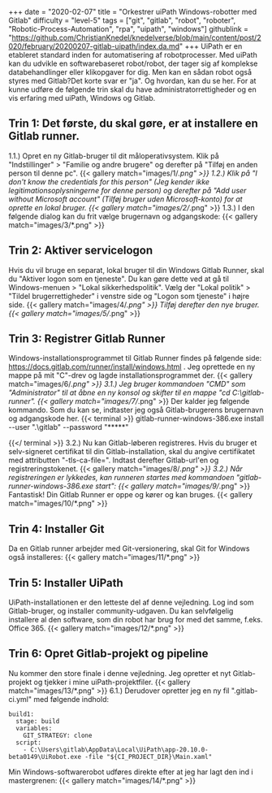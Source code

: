 +++
date = "2020-02-07"
title = "Orkestrer uiPath Windows-robotter med Gitlab"
difficulty = "level-5"
tags = ["git", "gitlab", "robot", "roboter", "Robotic-Process-Automation", "rpa", "uipath", "windows"]
githublink = "https://github.com/ChristianKnedel/knedelverse/blob/main/content/post/2020/february/20200207-gitlab-uipath/index.da.md"
+++
UiPath er en etableret standard inden for automatisering af robotprocesser. Med uiPath kan du udvikle en softwarebaseret robot/robot, der tager sig af komplekse databehandlinger eller klikopgaver for dig. Men kan en sådan robot også styres med Gitlab?Det korte svar er "ja". Og hvordan, kan du se her. For at kunne udføre de følgende trin skal du have administratorrettigheder og en vis erfaring med uiPath, Windows og Gitlab.
## Trin 1: Det første, du skal gøre, er at installere en Gitlab runner.
1.1.) Opret en ny Gitlab-bruger til dit måloperativsystem. Klik på "Indstillinger" > "Familie og andre brugere" og derefter på "Tilføj en anden person til denne pc".
{{< gallery match="images/1/*.png" >}}
1.2.) Klik på "I don't know the credentials for this person" (Jeg kender ikke legitimationsoplysningerne for denne person) og derefter på "Add user without Microsoft account" (Tilføj bruger uden Microsoft-konto) for at oprette en lokal bruger.
{{< gallery match="images/2/*.png" >}}
1.3.) I den følgende dialog kan du frit vælge brugernavn og adgangskode:
{{< gallery match="images/3/*.png" >}}

## Trin 2: Aktiver servicelogon
Hvis du vil bruge en separat, lokal bruger til din Windows Gitlab Runner, skal du "Aktiver logon som en tjeneste". Du kan gøre dette ved at gå til Windows-menuen > "Lokal sikkerhedspolitik". Vælg der "Lokal politik" > "Tildel brugerrettigheder" i venstre side og "Logon som tjeneste" i højre side.
{{< gallery match="images/4/*.png" >}}
Tilføj derefter den nye bruger.
{{< gallery match="images/5/*.png" >}}

## Trin 3: Registrer Gitlab Runner
Windows-installationsprogrammet til Gitlab Runner findes på følgende side: https://docs.gitlab.com/runner/install/windows.html . Jeg oprettede en ny mappe på mit "C"-drev og lagde installationsprogrammet der.
{{< gallery match="images/6/*.png" >}}
3.1.) Jeg bruger kommandoen "CMD" som "Administrator" til at åbne en ny konsol og skifter til en mappe "cd C:\gitlab-runner".
{{< gallery match="images/7/*.png" >}}
Der kalder jeg følgende kommando. Som du kan se, indtaster jeg også Gitlab-brugerens brugernavn og adgangskode her.
{{< terminal >}}
gitlab-runner-windows-386.exe install --user ".\gitlab" --password "*****"

{{</ terminal >}}
3.2.) Nu kan Gitlab-løberen registreres. Hvis du bruger et selv-signeret certifikat til din Gitlab-installation, skal du angive certifikatet med attributten "-tls-ca-file=". Indtast derefter Gitlab-url'en og registreringstokenet.
{{< gallery match="images/8/*.png" >}}
3.2.) Når registreringen er lykkedes, kan runneren startes med kommandoen "gitlab-runner-windows-386.exe start":
{{< gallery match="images/9/*.png" >}}
Fantastisk! Din Gitlab Runner er oppe og kører og kan bruges.
{{< gallery match="images/10/*.png" >}}

## Trin 4: Installer Git
Da en Gitlab runner arbejder med Git-versionering, skal Git for Windows også installeres:
{{< gallery match="images/11/*.png" >}}

## Trin 5: Installer UiPath
UiPath-installationen er den letteste del af denne vejledning. Log ind som Gitlab-bruger, og installer community-udgaven. Du kan selvfølgelig installere al den software, som din robot har brug for med det samme, f.eks. Office 365.
{{< gallery match="images/12/*.png" >}}

## Trin 6: Opret Gitlab-projekt og pipeline
Nu kommer den store finale i denne vejledning. Jeg opretter et nyt Gitlab-projekt og tjekker i mine uiPath-projektfiler.
{{< gallery match="images/13/*.png" >}}
6.1.) Derudover opretter jeg en ny fil ".gitlab-ci.yml" med følgende indhold:
```
build1:
  stage: build
  variables:
    GIT_STRATEGY: clone
  script:
    - C:\Users\gitlab\AppData\Local\UiPath\app-20.10.0-beta0149\UiRobot.exe -file "${CI_PROJECT_DIR}\Main.xaml"

```
Min Windows-softwarerobot udføres direkte efter at jeg har lagt den ind i mastergrenen:
{{< gallery match="images/14/*.png" >}}
